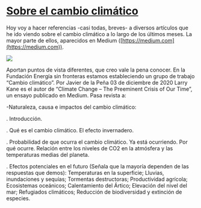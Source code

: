 # [Sobre el cambio climático](https://javier-dlap.github.io/EducacionDeCalidad/pages/SobreElCambioClimatico)
Hoy voy a hacer referencias -casi todas, breves- a diversos artículos que he ido viendo sobre el cambio climático a lo largo de los últimos meses. La mayor parte de ellos, aparecidos en Medium ([https://medium.com](https://medium.com)).

![](https://javier-dlap.github.io/EducacionDeCalidad/images/placa-fotovoltaica.jpg)

Aportan puntos de vista diferentes, que creo vale la pena conocer. En la Fundación Energía sin fronteras estamos estableciendo un grupo de trabajo “Cambio climático”.
Por Javier de la Peña 03 de diciembre de 2020
Larry Kane es el autor de “Climate Change – The Preeminent Crisis of Our Time”, un ensayo publicado en Medium. Pasa revista a:

-Naturaleza, causa e impactos del cambio climático:

. Introducción.

. Qué es el cambio climático. El efecto invernadero.

. Probabilidad de que ocurra el cambio climático. Ya está ocurriendo. Por qué ocurre. Relación entre los niveles de CO2 en la atmósfera y las temperaturas medias del planeta.

. Efectos potenciales en el futuro (Señala que la mayoría dependen de las respuestas que demos): Temperaturas en la superficie; Lluvias, inundaciones y sequías; Tormentas destructoras; Productividad agrícola; Ecosistemas oceánicos; Calentamiento del Ártico; Elevación del nivel del mar; Refugiados climáticos; Reducción de biodiversidad y extinción de especies.
